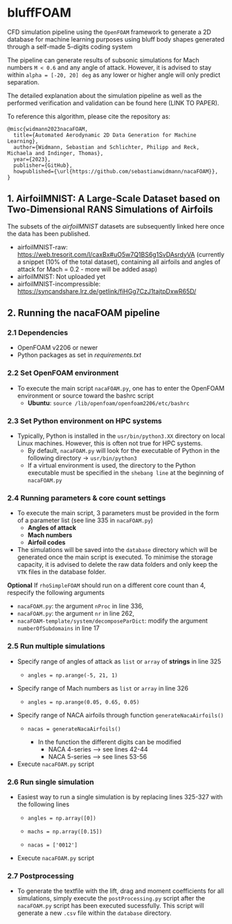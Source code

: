 # bluffFOAM

CFD simulation pipeline using the `OpenFOAM` framework to generate a 2D 
database for machine learning purposes using bluff body shapes generated through a self-made 5-digits coding system

The pipeline can generate results of subsonic simulations for Mach numbers 
`M < 0.6` and any angle of attack. However, it is advised to stay within 
`alpha = [-20, 20] deg` as any lower or higher angle will only predict 
separation.

The detailed explanation about the simulation pipeline as well as the 
performed verification and validation can be found here (LINK TO PAPER).

To reference this algorithm, please cite the repository as:
```
@misc{widmann2023nacaFOAM,
  title={Automated Aerodynamic 2D Data Generation for Machine Learning},
  author={Widmann, Sebastian and Schlichter, Philipp and Reck, Michaela and Indinger, Thomas},
  year={2023},
  publisher={GitHub},
  howpublished={\url{https://github.com/sebastianwidmann/nacaFOAM}},
}
```

## 1. AirfoilMNIST: A Large-Scale Dataset based on Two-Dimensional RANS Simulations of Airfoils

The subsets of the *airfoilMNIST* datasets are subsequently linked here once the data has been published.
* airfoilMNIST-raw: https://web.tresorit.com/l/caxBx#uO5w7Q1BS6g1SvDAsrdyVA (currently a snippet (10% of the total dataset), containing all airfoils and angles of attack for Mach = 0.2 - more will be added asap)
* airfoilMNIST: Not uploaded yet
* airfoilMNIST-incompressible: https://syncandshare.lrz.de/getlink/fiHGg7CzJ1tajtpDxwR65D/

## 2. Running the nacaFOAM pipeline

### 2.1 Dependencies

* OpenFOAM v2206 or newer
* Python packages as set in *requirements.txt*

### 2.2 Set OpenFOAM environment

* To execute the main script `nacaFOAM.py`, one has to enter the OpenFOAM 
  environment or source toward the bashrc script
    * **Ubuntu**: `source /lib/openfoam/openfoam2206/etc/bashrc`

### 2.3 Set Python environment on HPC systems
* Typically, Python is installed in the `usr/bin/python3.XX` directory on 
  local Linux machines. However, this is often not true for HPC systems.
  * By default, `nacaFOAM.py` will look for the executable of Python in the 
    following directory -> `usr/bin/python3`
  * If a virtual environment is used, the directory to the Python executable 
    must be specified in the `shebang line` at the beginning of `nacaFOAM.py`

### 2.4 Running parameters & core count settings

* To execute the main script, 3 parameters must be provided in the form of a 
  parameter list (see line 335 in `nacaFOAM.py`)
    * **Angles of attack**
    * **Mach numbers**
    * **Airfoil codes**
* The simulations will be saved into the `database` directory which will be 
  generated once the main script is executed.
  To minimise the storage capacity, it is advised to delete the raw data 
  folders and only keep the `VTK` files in the
  database folder.

**Optional** If `rhoSimpleFOAM` should run on a different core count than 4, 
respecify the following arguments

* `nacaFOAM.py`: the argument `nProc` in line 336,
* `nacaFOAM.py`: the argument `nr` in line 262,
* `nacaFOAM-template/system/decomposeParDict`: modify the argument 
  `numberOfSubdomains` in line 17

### 2.5 Run multiple simulations

* Specify range of angles of attack as `list` or `array` of **strings** in 
  line 325
    *     angles = np.arange(-5, 21, 1)
* Specify range of Mach numbers as `list` or `array` in line 326
    *     angles = np.arange(0.05, 0.65, 0.05)
* Specify range of NACA airfoils through function `generateNacaAirfoils()`
    *     nacas = generateNacaAirfoils()
        * In the function the different digits can be modified
            * NACA 4-series --> see lines 42-44
            * NACA 5-series --> see lines 53-56
* Execute `nacaFOAM.py` script

### 2.6 Run single simulation

* Easiest way to run a single simulation is by replacing lines 325-327 
  with the following lines
    *     angles = np.array([0])
    *     machs = np.array([0.15])
    *     nacas = ['0012']
* Execute `nacaFOAM.py` script

### 2.7 Postprocessing

* To generate the textfile with the lift, drag and moment coefficients for 
  all simulations, simply execute the `postProcessing.py` script after the 
  `nacaFOAM.py` script has been executed sucessfully. This script will generate
  a new `.csv` file within the `database` directory.




